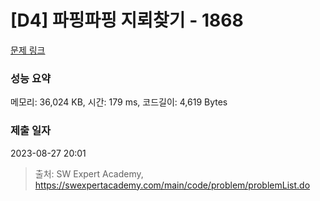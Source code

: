 # [D4] 파핑파핑 지뢰찾기 - 1868 

[문제 링크](https://swexpertacademy.com/main/code/problem/problemDetail.do?contestProbId=AV5LwsHaD1MDFAXc) 

### 성능 요약

메모리: 36,024 KB, 시간: 179 ms, 코드길이: 4,619 Bytes

### 제출 일자

2023-08-27 20:01



> 출처: SW Expert Academy, https://swexpertacademy.com/main/code/problem/problemList.do